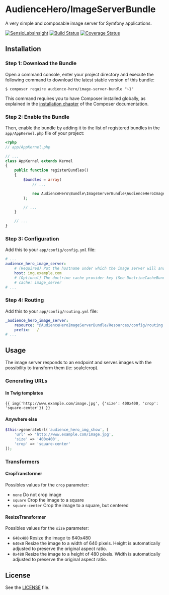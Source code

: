 # AudienceHero/ImageServerBundle

A very simple and composable image server for Symfony applications.

[![SensioLabsInsight](https://insight.sensiolabs.com/projects/02bcb096-c616-42f7-b39c-95c043f076e0/big.png)](https://insight.sensiolabs.com/projects/02bcb096-c616-42f7-b39c-95c043f076e0)
[![Build Status](https://travis-ci.org/AudienceHero/ImageServerBundle.svg?branch=master)](https://travis-ci.org/AudienceHero/ImageServerBundle)
[![Coverage Status](https://coveralls.io/repos/github/AudienceHero/ImageServerBundle/badge.svg?branch=master)](https://coveralls.io/github/AudienceHero/ImageServerBundle?branch=master)

## Installation

### Step 1: Download the Bundle

Open a command console, enter your project directory and execute the
following command to download the latest stable version of this bundle:

```console
$ composer require audience-hero/image-server-bundle "~1"
```

This command requires you to have Composer installed globally, as explained
in the [installation chapter](https://getcomposer.org/doc/00-intro.md)
of the Composer documentation.

### Step 2: Enable the Bundle

Then, enable the bundle by adding it to the list of registered bundles
in the `app/AppKernel.php` file of your project:

```php
<?php
// app/AppKernel.php

// ...
class AppKernel extends Kernel
{
    public function registerBundles()
    {
        $bundles = array(
            // ...

            new AudienceHero\Bundle\ImageServerBundle\AudienceHeroImageServerBundle(),
        );

        // ...
    }

    // ...
}
```

### Step 3: Configuration

Add this to your `app/config/config.yml` file:

```yml
# ...
audience_hero_image_server:
    # (Required) Put the hostname under which the image server will answer
    host: img.example.com  
    # (Optional) The doctrine cache provider key (See DoctrineCacheBundle documentation)
    # cache: image_server  
# ...
```

### Step 4: Routing

Add this to your `app/config/routing.yml` file:

```yml
_audience_hero_image_server:
    resource: "@AudienceHeroImageServerBundle/Resources/config/routing.yml"
    prefix:   /
# ...
```

## Usage

The image server responds to an endpoint and serves images with the possibility to transform them (ie: scale/crop).

### Generating URLs

#### In Twig templates

```twig
{{ img('http://www.example.com/image.jpg', {'size': 400x400, 'crop': 'square-center'}) }}
```

#### Anywhere else

```php
$this->generateUrl('audience_hero_img_show', [
    'url' => 'http://www.example.com/image.jpg',
    'size' => '400x400',
    'crop' => 'square-center'
]);
```

### Transformers

#### CropTransformer

Possibles values for the `crop` parameter:

* `none` Do not crop image
* `square` Crop the image to a square
* `square-center` Crop the image to a square, but centered

#### ResizeTransformer

Possibles values for the `size` parameter:

* `640x480` Resize the image to 640x480
* `640x0` Resize the image to a width of 640 pixels. Height is automatically adjusted to preserve the original aspect ratio.
* `0x480` Resize the image to a height of 480 pixels. Width is automatically adjusted to preserve the original aspect ratio.

## License

See the [LICENSE](LICENSE) file.
